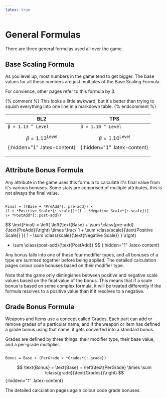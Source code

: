 ```yaml
---
latex: true
---
```


# General Formulas
There are three general formulas used all over the game.

## Base Scaling Formula
As you level up, most numbers in the game tend to get bigger. The base values for all these numbers
are just multiples of the Base Scaling Formula.

For convience, other pages refer to this formula by &beta;.

{% comment %}
This looks a little awkward, but it's better than trying to squish everything into one line in a
markdown table.
{% endcomment %}
<style>
#base_scaling_table mjx-container {
    margin: 0;
}
</style>
<table id="base_scaling_table"><thead><tr>
    <th>BL2</th><th>TPS</th>
</tr></thead><tbody><tr>
<td markdown="1">
<code markdown="span" class="latex-fallback">&beta; = 1.13 ^ Level</code>

$$\beta = 1.13 ^ \text{Level}$${:hidden="1" .latex-content}
</td><td markdown="1">
<code markdown="span" class="latex-fallback">&beta; = 1.10 ^ Level</code>

$$\beta = 1.10 ^ \text{Level}$${:hidden="1" .latex-content}
</td>
</tr></tbody></table>

## Attribute Bonus Formula
Any attribute in the game uses this formula to calculate it's final value from it's various bonuses.
Some stats are comprised of multiple attributes, this is not always the final value.

<code markdown="span" class="latex-fallback">
Final = [(Base + *PreAdd*{:.pre-add}) &times;
(1 + *Positive Scale*{:.scale})&divide;(1 - *Negative Scale*{:.scale})]
\+ *PostAdd*{:.post-add})
</code>

$$
\text{Final} = 
\left(
\left(\text{Base} + \sum \class{pre-add}{\text{PreAdd}}\right)
\times \frac{
    1 + \sum \class{scale}{\text{Positive Scale}}
}{
    1 - \sum \class{scale}{\text{Negative Scale}}
}
\right)
+ \sum \class{post-add}{\text{PostAdd}}
$$
{:hidden="1" .latex-content}

Any bonus falls into one of these four modifier types, and all bonuses of a type are summed together
before being applied. The detailed calculation pages colour code bonuses based on their modifier
type.

Note that the game only distingishes between positive and negative scale values based on the final
value of the bonus. This means that if a scale bonus is based on some complex formula, it will be
treated differently if the formula resolves to a positive value than if it resolves to a negative.

## Grade Bonus Formula
Weapons and Items use a concept called Grades. Each part can add or remove grades of a particular
name, and if the weapon or item has defined a grade bonus using that name, it gets converted into a
standard bonus.

Grades are defined by three things: their modifier type, their base value, and a per-grade multiplier.

<code markdown="span" class="latex-fallback">
Bonus = Base + (PerGrade &times; *Grades*{:.grade})
</code>

$$
\text{Bonus} = \text{Base} + \left(\text{PerGrade} \times \sum \class{grade}{\text{Grades}}\right)
$$
{:hidden="1" .latex-content}

The detailed calculation pages again colour code grade bonuses.
